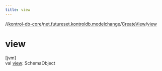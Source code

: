 ```yaml
---
title: view
---
```

//[kontrol-db-core](../../../index.html)/[net.futureset.kontroldb.modelchange](../index.html)/[CreateView](index.html)/[view](view.html)



# view



[jvm]\
val [view](view.html): SchemaObject




